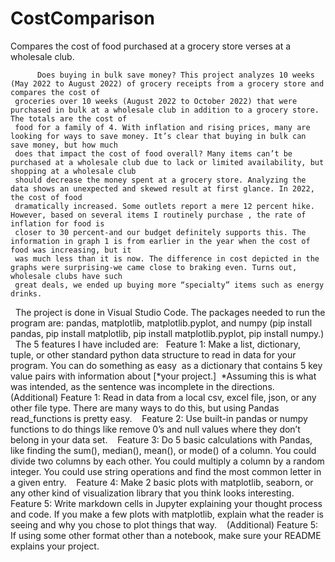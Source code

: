 # CostComparison
Compares the cost of food purchased at a grocery store verses at a wholesale club.

          Does buying in bulk save money? This project analyzes 10 weeks (May 2022 to August 2022) of grocery receipts from a grocery store and compares the cost of
     groceries over 10 weeks (August 2022 to October 2022) that were purchased in bulk at a wholesale club in addition to a grocery store. The totals are the cost of
     food for a family of 4. With inflation and rising prices, many are looking for ways to save money. It’s clear that buying in bulk can save money, but how much
     does that impact the cost of food overall? Many items can’t be purchased at a wholesale club due to lack or limited availability, but shopping at a wholesale club
     should decrease the money spent at a grocery store. Analyzing the data shows an unexpected and skewed result at first glance. In 2022, the cost of food
     dramatically increased. Some outlets report a mere 12 percent hike. However, based on several items I routinely purchase , the rate of inflation for food is
     closer to 30 percent-and our budget definitely supports this. The information in graph 1 is from earlier in the year when the cost of food was increasing, but it
     was much less than it is now. The difference in cost depicted in the graphs were surprising-we came close to braking even. Turns out, wholesale clubs have such
     great deals, we ended up buying more “specialty” items such as energy drinks. 
     
 
The project is done in Visual Studio Code. The packages needed to run the program are: pandas, matplotlib, matplotlib.pyplot, and numpy (pip install pandas, pip install matplotlib, pip install matplotlib.pyplot, pip install numpy.)
 
The 5 features I have included are:
 
Feature 1: Make a list, dictionary, tuple, or other standard python data structure to read in data for your program. You can do something as easy  as a dictionary that contains 5 key value pairs with information about [*your project.] 
*Assuming this is what was intended, as the sentence was incomplete in the directions. 
 
(Additional) Feature 1: Read in data from a local csv, excel file, json, or any other file type. There are many ways to do this, but using Pandas read_functions is pretty easy. 
 
Feature 2: Use built-in pandas or numpy functions to do things like remove 0’s and null values where they don’t belong in your data set. 
 
Feature 3: Do 5 basic calculations with Pandas, like finding the sum(), median(), mean(), or mode() of a column. You could divide two columns by each other. You could multiply a column by a random integer. You could use string operations and find the most common letter in a given entry. 
 
Feature 4: Make 2 basic plots with matplotlib, seaborn, or any other kind of visualization library that you think looks interesting. 
 
Feature 5: Write markdown cells in Jupyter explaining your thought process and code. If you make a few plots with matplotlib, explain what the reader is seeing and why you chose to plot things that way. 
 
(Additional) Feature 5: If using some other format other than a notebook, make sure your README explains your project. 
 
      
